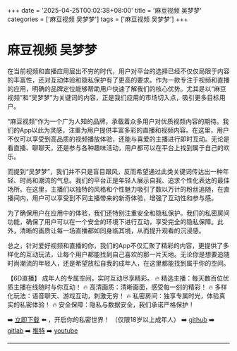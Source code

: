 +++
date = '2025-04-25T00:02:38+08:00'
title = '麻豆视频 吴梦梦'
categories = ['麻豆视频 吴梦梦']
tags = ['麻豆视频 吴梦梦']
+++

# 麻豆视频 吴梦梦

在当前视频和直播应用层出不穷的时代，用户对平台的选择已经不仅仅局限于内容的丰富性，还对互动体验和隐私保护有了更高的要求。作为一款专注于视频和直播的应用，明确的品牌定位能够帮助用户快速了解我们的核心优势。尤其是以“麻豆视频”和“吴梦梦”为关键词的内容，正是我们应用的市场切入点，吸引更多目标用户。

“麻豆视频”作为一个广为人知的品牌，承载着众多用户对优质视频内容的期待。我们的App以此为灵感，注重为用户提供丰富多彩的直播和视频内容。在这里，用户不仅可以享受到高品质的视频播放体验，还能与喜爱的主播进行即时互动。无论是看直播、聊聊天，还是参与各种趣味活动，用户都可以在平台上找到属于自己的欢乐。

而提到“吴梦梦”，我们并不只是盲目跟风，反而希望通过此类关键词传达出一种年轻、时尚和潮流的气息。我们的平台正是年轻人展示自我、追求个性化表达的最佳场所。在这里，主播们以独特的风格和个性魅力吸引了数以万计的粉丝追随，在直播间内，用户可以享受到不同主播带来的新奇体验，增强了互动性和参与感。

为了确保用户在应用中的体验，我们还特别注重安全和隐私保护。我们的私密房间功能，确保了用户可以在一个安全的环境下进行互动，享受完全的隐私保障。此外，清晰的画质让每一场直播都如同身临其境，从而提升观看的沉浸感。

总之，针对爱好视频和直播的你，我们的App不仅汇聚了精彩的内容，更提供了多样化的互动玩法，让每个用户都能找到自己喜欢的那一片天地。无论你是想要追随时尚潮流的年轻人，还是希望放松自我的成年人，在这里都能找到属于你的空间。

【6D直播】
成年人的专属空间，实时互动尽享精彩。
🔥 精选主播：每天数百位优质主播在线随时与你互动！
🔥 高清画质：清晰画面，感受每一刻的精彩！
🔥 多样化玩法：语音聊天、游戏互动，刺激无穷！
🔥 私密房间：独享专属时光，体验真实的私密体验！
🔥 安全保障：隐私与数据安全，我们承诺严格保护！

➡️ [立即下载](https://down123.s3.ap-east-1.amazonaws.com/down/down.html?channelCode=blog) ⬅️ ，开启你的私密世界！
（仅限18岁以上成年人）
➡️ [github](https://aldult-live.github.io/)
➡️ [gitlab](https://seo-09598d.gitlab.io/)
➡️ [推特](https://x.com/wegame33)
➡️ [youtube](https://www.youtube.com/@6Dlive)

---
